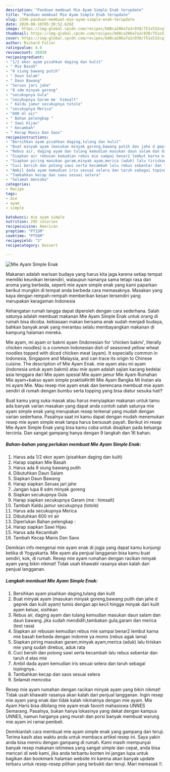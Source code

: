 ```yaml
---
description: "Panduan membuat Mie Ayam Simple Enak terupdate"
title: "Panduan membuat Mie Ayam Simple Enak terupdate"
slug: 2346-panduan-membuat-mie-ayam-simple-enak-terupdate
date: 2020-08-16T05:38:52.629Z
image: https://img-global.cpcdn.com/recipes/b88ca206a7a2c930/751x532cq70/mie-ayam-simple-enak-foto-resep-utama.jpg
thumbnail: https://img-global.cpcdn.com/recipes/b88ca206a7a2c930/751x532cq70/mie-ayam-simple-enak-foto-resep-utama.jpg
cover: https://img-global.cpcdn.com/recipes/b88ca206a7a2c930/751x532cq70/mie-ayam-simple-enak-foto-resep-utama.jpg
author: Richard Fuller
ratingvalue: 4.4
reviewcount: 36939
recipeingredient:
- "1/2 ekor ayam pisahkan daging dan kulit"
- " Mie Basah"
- "8 siung bawang putih"
- " Daun Salam"
- " Daun Bawang"
- "Seruas jari jahe"
- "8 sdm minyak goreng"
- "secukupnya Gula"
- "secukupnya Garam me  himsalt"
- " Kaldu jamur secukupnya totole"
- "secukupnya Merica"
- "600 ml air"
- " Bahan pelengkap "
- " Sawi Hijau"
- " Kecambah"
- " Kecap Manis Dan Saos"
recipeinstructions:
- "Bersihkan ayam pisahkan daging,tulang dan kulit"
- "Buat minyak ayam (masukan minyak goreng,bawang putih dan jahe d geprek dan kulit ayam) tumis dengan api kecil hingga minyak dari kulit ayam keluar, sisihkan"
- "Rebus air, daging ayam dan tulang kemudian masukan daun salam dan daun bawang..jika sudah mendidih,tambakan gula,garam dan merica (test rasa)"
- "Siapkan air rebusan kemudian rebus mie sampai benar2 lembut karna mie basah berbeda dengan indomie ya moms (rebus agak lama)"
- "Siapkan piring masukan garam,minyak ayam,merica (aduk) lalu tiriskan mie yang sudah direbus, aduk rata"
- "Cuci bersih dan potong sawi serta kecambah lalu rebus sebentar dan taruh d atas mie"
- "Ambil dada ayam kemudian iris sesuai selera dan taruh sebagai topingnya.."
- "Tambahkan kecap dan saos sesuai selera"
- "Selamat mencoba"
categories:
- Recipe
tags:
- mie
- ayam
- simple

katakunci: mie ayam simple 
nutrition: 295 calories
recipecuisine: American
preptime: "PT15M"
cooktime: "PT56M"
recipeyield: "3"
recipecategory: Dessert

---
```



![Mie Ayam Simple Enak](https://img-global.cpcdn.com/recipes/b88ca206a7a2c930/751x532cq70/mie-ayam-simple-enak-foto-resep-utama.jpg)

Makanan adalah warisan budaya yang harus kita jaga karena setiap tempat memiliki keunikan tersendiri, walaupun namanya sama tetapi rasa dan aroma yang berbeda, seperti mie ayam simple enak yang kami paparkan berikut mungkin di tempat anda berbeda cara memasaknya. Masakan yang kaya dengan rempah-rempah memberikan kesan tersendiri yang merupakan keragaman Indonesia

Kehangatan rumah tangga dapat diperoleh dengan cara sederhana. Salah satunya adalah membuat makanan Mie Ayam Simple Enak untuk orang di rumah bisa dicoba. kebiasaan makan bersama anak sudah menjadi budaya, bahkan banyak anak yang merantau selalu membayangkan makanan di kampung halaman mereka.

Mie ayam, mi ayam or bakmi ayam (Indonesian for &#39;chicken bakmi&#39;, literally chicken noodles) is a common Indonesian dish of seasoned yellow wheat noodles topped with diced chicken meat (ayam). It especially common in Indonesia, Singapore and Malaysia, and can trace its origin to Chinese cuisine. The description of Mie Ayam Enak. mie ayam atau mi ayam (indonesia untuk ayam bakmi) atau mie ayam adalah sajian kacang kedelai asia tenggara dari Mie ayam spesial Mie ayam jamur Mie Ayam Rumahan Mie ayam+bakso ayam simple praktis#irittt Mie Ayam Bangka Mi Instan ala mi ayam Mie. Mau resep mie ayam enak dan berencana membuat mie ayam sendiri di rumah dengan bumbu serta topping yang bisa diatur sesuka hati?

Buat kamu yang suka masak atau harus menyiapkan makanan untuk tamu ada banyak varian masakan yang dapat anda contoh salah satunya mie ayam simple enak yang merupakan resep terkenal yang mudah dengan varian sederhana. Pasalnya saat ini kamu dapat dengan mudah menemukan resep mie ayam simple enak tanpa harus bersusah payah.
Berikut ini resep Mie Ayam Simple Enak yang bisa kamu coba untuk disajikan pada keluarga tercinta. Dan sangat gampang hanya dengan 9 langkah dan 16 bahan.


<!--inarticleads1-->

##### Bahan-bahan yang perlukan membuat Mie Ayam Simple Enak:

1. Harus ada 1/2 ekor ayam (pisahkan daging dan kulit)
1. Harap siapkan  Mie Basah
1. Harus ada 8 siung bawang putih
1. Dibutuhkan  Daun Salam
1. Siapkan  Daun Bawang
1. Harap siapkan Seruas jari jahe
1. Jangan lupa 8 sdm minyak goreng
1. Siapkan secukupnya Gula
1. Harap siapkan secukupnya Garam (me : himsalt)
1. Tambah  Kaldu jamur secukupnya (totole)
1. Harus ada secukupnya Merica
1. Dibutuhkan 600 ml air
1. Diperlukan  Bahan pelengkap :
1. Harap siapkan  Sawi Hijau
1. Harus ada  Kecambah
1. Tambah  Kecap Manis Dan Saos


Demikian info mengenai mie ayam enak di jogja yang dapat kamu kunjungi ketika di Yogyakarta. Mie ayam ala penjual langganan bisa kamu buat sendiri, kok, di rumah. Resep mie ayam rumahan dengan racikan minyak ayam yang bikin nikmat! Tidak usah khawatir rasanya akan kalah dari penjual langganan. 

<!--inarticleads2-->

##### Langkah membuat  Mie Ayam Simple Enak:

1. Bersihkan ayam pisahkan daging,tulang dan kulit
1. Buat minyak ayam (masukan minyak goreng,bawang putih dan jahe d geprek dan kulit ayam) tumis dengan api kecil hingga minyak dari kulit ayam keluar, sisihkan
1. Rebus air, daging ayam dan tulang kemudian masukan daun salam dan daun bawang..jika sudah mendidih,tambakan gula,garam dan merica (test rasa)
1. Siapkan air rebusan kemudian rebus mie sampai benar2 lembut karna mie basah berbeda dengan indomie ya moms (rebus agak lama)
1. Siapkan piring masukan garam,minyak ayam,merica (aduk) lalu tiriskan mie yang sudah direbus, aduk rata
1. Cuci bersih dan potong sawi serta kecambah lalu rebus sebentar dan taruh d atas mie
1. Ambil dada ayam kemudian iris sesuai selera dan taruh sebagai topingnya..
1. Tambahkan kecap dan saos sesuai selera
1. Selamat mencoba


Resep mie ayam rumahan dengan racikan minyak ayam yang bikin nikmat! Tidak usah khawatir rasanya akan kalah dari penjual langganan. Ingin resep mie ayam yang enak dan tidak kalah nikmatnya dengan mie ayam. Mie Ayam Haris bisa dibilang mie ayam enak favorit mahasiswa UNNES Semarang. Pasalnya, bukan hanya lokasinya yang dekat dengan kampus UNNES, namun harganya yang murah dan porsi banyak membuat warung mie ayam ini ramai pembeli. 

Demikianlah cara membuat mie ayam simple enak yang gampang dan teruji. Terima kasih atas waktu anda untuk membaca artikel resep ini. Saya yakin anda bisa meniru dengan gampang di rumah. Kami masih mempunyai banyak resep makanan istimewa yang sangat simple dan cepat, anda bisa mencari di web kami, jika anda terbantu konten ini jangan lupa untuk bagikan dan bookmark halaman website ini karena akan banyak update terbaru untuk resep-resep pilihan yang terbukti dan teruji. Mari memasak !!. 
